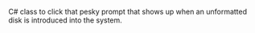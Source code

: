 C# class to click that pesky prompt that shows up when an unformatted disk is introduced into the system.